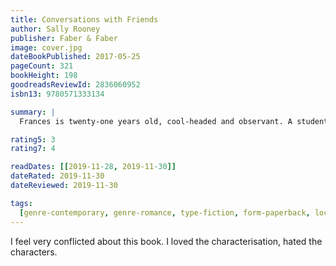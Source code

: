```yaml
---
title: Conversations with Friends
author: Sally Rooney
publisher: Faber & Faber
image: cover.jpg
dateBookPublished: 2017-05-25
pageCount: 321
bookHeight: 198
goodreadsReviewId: 2836060952
isbn13: 9780571333134

summary: |
  Frances is twenty-one years old, cool-headed and observant. A student in Dublin and an aspiring writer, at night she performs spoken word with her best friend Bobbi, who used to be her girlfriend. When they are interviewed and then befriended by Melissa, a well-known journalist who is married to Nick, an actor, they enter a world of beautiful houses, raucous dinner parties and holidays in Provence, beginning a complex ménage-à-quatre. But when Frances and Nick get unexpectedly closer, the sharply witty and emotion-averse Frances is forced to honestly confront her own vulnerabilities for the first time.

rating5: 3
rating7: 4

readDates: [[2019-11-28, 2019-11-30]]
dateRated: 2019-11-30
dateReviewed: 2019-11-30

tags:
  [genre-contemporary, genre-romance, type-fiction, form-paperback, loc-ireland]
---
```


I feel very conflicted about this book. I loved the characterisation, hated the characters.
